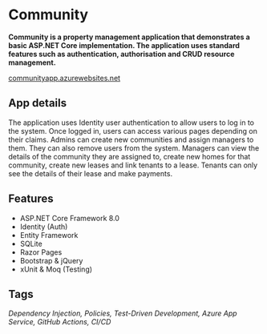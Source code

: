 # Community

**Community is a property management application that demonstrates a basic ASP.NET Core implementation. The application uses standard features such as authentication, authorisation and CRUD resource management.**

[communityapp.azurewebsites.net](communityapp.azurewebsites.net)

## App details

The application uses Identity user authentication to allow users to log in to the system. Once logged in, users can access various pages depending on their claims. Admins can create new communities and assign managers to them. They can also remove users from the system. Managers can view the details of the community they are assigned to, create new homes for that community, create new leases and link tenants to a lease. Tenants can only see the details of their lease and make payments.

## Features

- ASP.NET Core Framework 8.0
- Identity (Auth)
- Entity Framework
- SQLite
- Razor Pages
- Bootstrap & jQuery
- xUnit & Moq (Testing)

## Tags

*Dependency Injection, Policies, Test-Driven Development, Azure App Service, GitHub Actions, CI/CD*
